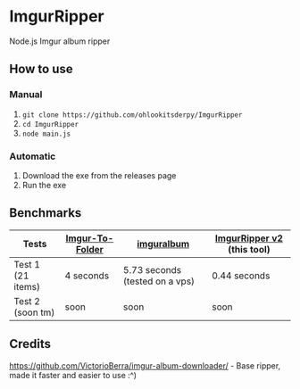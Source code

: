 # ImgurRipper
Node.js Imgur album ripper

## How to use

### Manual
1. ``git clone https://github.com/ohlookitsderpy/ImgurRipper``
2. ``cd ImgurRipper``
3. ``node main.js``

### Automatic
1. Download the exe from the releases page
2. Run the exe 

## Benchmarks
| Tests             | [Imgur-To-Folder](https://github.com/santosderek/Imgur-To-Folder) | [imguralbum](https://gist.github.com/ReKTDevlol/dcd142e932e828c48df5a18fec375845) | [ImgurRipper v2](https://github.com/ohlookitsderpy/ImgurRipper/) (this tool)
| ----------------- | ------------- | ------------ | ----------  |
| Test 1 (21 items) | 4 seconds     | 5.73 seconds (tested on a vps) | 0.44 seconds|
| Test 2 (soon tm)  | soon          | soon         | soon        |

## Credits
https://github.com/VictorioBerra/imgur-album-downloader/ - Base ripper, made it faster and easier to use :^)
